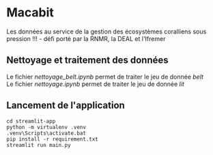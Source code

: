 # Macabit
Les données au service de la gestion des écosystèmes coralliens sous pression !!! - défi porté par la RNMR, la DEAL et l'Ifremer

## Nettoyage et traitement des données

Le fichier *nettoyage_belt.ipynb* permet de traiter le jeu de donnée *belt*  
Le fichier *nettoyage.ipynb* permet de traiter le jeu de donnée *lit*


## Lancement de l'application
```
cd streamlit-app
python -m virtualenv .venv
.venv\Scripts\activate.bat
pip install -r requirement.txt
streamlit run main.py
```

